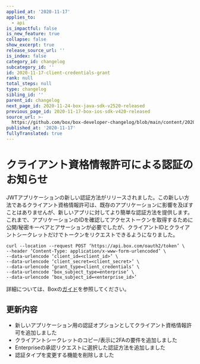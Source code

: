 ```yaml
---
applied_at: '2020-11-17'
applies_to:
  - api
is_impactful: false
is_new_feature: true
collapse: false
show_excerpt: true
release_source_url: ''
is_index: false
category_id: changelog
subcategory_id: ''
id: 2020-11-17-client-credentials-grant
rank: null
total_steps: null
type: changelog
sibling_id: ''
parent_id: changelog
next_page_id: 2020-11-24-box-java-sdk-v2520-released
previous_page_id: 2020-11-17-box-ios-sdk-v420-released
source_url: >-
  https://github.com/box/box-developer-changelog/blob/main/content/2020/11-17-client-credentials-grant.md
published_at: '2020-11-17'
fullyTranslated: true
---
```

# クライアント資格情報許可による認証のお知らせ

<!-- more -->

JWTアプリケーションの新しい認証方法がリリースされました。この新しい方法であるクライアント資格情報許可は、既存のアプリケーションに影響を及ぼすことはありませんが、新しいアプリに対してより簡単な認証方法を提供します。これまで、アプリケーションのIDを確認してアクセストークンを取得するために公開/秘密キーペアとアサーションが必要でしたが、クライアントIDとクライアントシークレットだけでトークンをリクエストできるようになりました。

```cURL
curl --location --request POST ‘https://api.box.com/oauth2/token’ \
--header ‘Content-Type: application/x-www-form-urlencoded’ \
--data-urlencode ‘client_id=<client_id>’ \
--data-urlencode ‘client_secret=<client_secret>’ \
--data-urlencode ‘grant_type=client_credentials’ \
--data-urlencode ‘box_subject_type=enterprise’ \
--data-urlencode ‘box_subject_id=<enterprise_id>’
```

詳細については、Boxの[ガイド][guide]を参照してください。

## 更新内容

* 新しいアプリケーション用の認証オプションとしてクライアント資格情報許可を追加しました
* クライアントシークレットのコピー/表示に2FAの要件を追加しました
* Enterpriseの承認リクエストに選択した認証方法を追加しました
* 認証タイプを変更する機能を削除しました

[guide]: g://authentication/jwt/without-sdk/#client-credentials-grant
